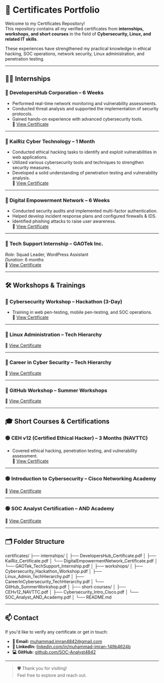 # 📜 Certificates Portfolio

Welcome to my Certificates Repository!  
This repository contains all my verified certificates from **internships, workshops, and short courses** in the field of **Cybersecurity, Linux, and related IT skills**.

These experiences have strengthened my practical knowledge in ethical hacking, SOC operations, network security, Linux administration, and penetration testing.

---

## 🧑‍💻 Internships

### 🔹 DevelopersHub Corporation – 6 Weeks
- Performed real-time network monitoring and vulnerability assessments.
- Conducted threat analysis and supported the implementation of security protocols.
- Gained hands-on experience with advanced cybersecurity tools.  
📄 [View Certificate](./internships/DevelopersHub_Certificate.pdf)

---

### 🔹 KaiRiz Cyber Technology – 1 Month
- Conducted ethical hacking tasks to identify and exploit vulnerabilities in web applications.
- Utilized various cybersecurity tools and techniques to strengthen security measures.
- Developed a solid understanding of penetration testing and vulnerability analysis.  
📄 [View Certificate](./internships/KaiRiz_Certificate.pdf)

---

### 🔹 Digital Empowerment Network – 6 Weeks
- Conducted security audits and implemented multi-factor authentication.
- Helped develop incident response plans and configured firewalls & IDS.
- Identified phishing attacks to raise user awareness.  
📄 [View Certificate](./internships/DigitalEmpowermentNetwork_Certificate.pdf)

---

### 🔹 Tech Support Internship – GAOTek Inc.
  *Role:* Squad Leader, WordPress Assistant  
  *Duration:* 6 months  
📄 [View Certificate](./internships/GAOTek_TechSupport_Internship.pdf)

---

## 🛠 Workshops & Trainings

### 🔸 Cybersecurity Workshop – Hackathon (3-Day)
- Training in web pen-testing, mobile pen-testing, and SOC operations.  
📄 [View Certificate](./workshops/Cybersecurity_Hackathon_Workshop.pdf)

---

### 🔸 Linux Administration – Tech Hierarchy  
📄 [View Certificate](./workshops/Linux_Admin_TechHierarchy.pdf)

---

### 🔸 Career in Cyber Security – Tech Hierarchy  
📄 [View Certificate](./workshops/CareerInCybersecurity_TechHierarchy.pdf)

---

### 🔸 GitHub Workshop – Summer Workshops  
📄 [View Certificate](./workshops/GitHub_SummerWorkshop.pdf)

---

## 🎓 Short Courses & Certifications

### 🟢 CEH v12 (Certified Ethical Hacker) – 3 Months (NAVTTC)
- Covered ethical hacking, penetration testing, and vulnerability assessment.  
📄 [View Certificate](./short-courses/CEHv12_NAVTTC.pdf)

---

### 🟢 Introduction to Cybersecurity – Cisco Networking Academy  
📄 [View Certificate](./short-courses/Cybersecurity_Intro_Cisco.pdf)

---

### 🟢 SOC Analyst Certification – AND Academy  
📄 [View Certificate](./short-courses/SOC_Analyst_AND_Academy.pdf)

---

## 🗂 Folder Structure

certificates/
├── internships/
│ ├── DevelopersHub_Certificate.pdf
│ ├── KaiRiz_Certificate.pdf
│ └── DigitalEmpowermentNetwork_Certificate.pdf
│ └── GAOTek_TechSupport_Internship.pdf
│
├── workshops/
│ ├── Cybersecurity_Hackathon_Workshop.pdf
│ ├── Linux_Admin_TechHierarchy.pdf
│ ├── CareerInCybersecurity_TechHierarchy.pdf
│ └── GitHub_SummerWorkshop.pdf
│
├── short-courses/
│ ├── CEHv12_NAVTTC.pdf
│ ├── Cybersecurity_Intro_Cisco.pdf
│ └── SOC_Analyst_AND_Academy.pdf
│
└── README.md


---

## 📫 Contact

If you'd like to verify any certificate or get in touch:

- **📧 Email:** [muhammad.imran4842@gmail.com](mailto:muhammad.imran4842@gmail.com)  
- **🔗 LinkedIn:** [linkedin.com/in/muhammad-imran-149b4624b](https://www.linkedin.com/in/muhammad-imran-149b4624b)  
- **💻 GitHub:** [github.com/SOC-Analyst4842](https://github.com/SOC-Analyst4842)


---

> 🛡️ Thank you for visiting!  
> Feel free to explore and reach out.
